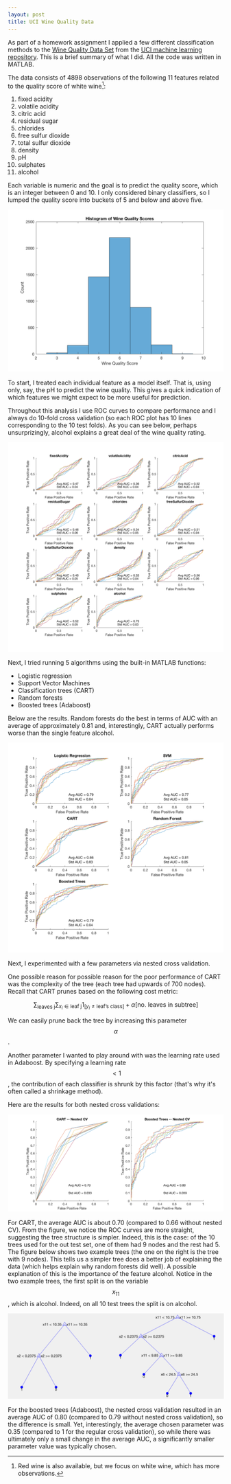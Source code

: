 ```yaml
---
layout: post
title: UCI Wine Quality Data
---
```


As part of a homework assignment I applied a few different classification methods to the [Wine Quality Data Set](http://archive.ics.uci.edu/ml/datasets/Wine+Quality) from the [UCI machine learning repository](http://archive.ics.uci.edu/ml/index.html). This is a brief summary of what I did. All the code was written in MATLAB.

The data consists of 4898 observations of the following 11 features related to the quality score of white wine[^1]:

[^1]: Red wine is also available, but we focus on white wine, which has more observations.

1.  fixed acidity 
2.  volatile acidity 
3.  citric acid 
4.  residual sugar 
5.  chlorides 
6.  free sulfur dioxide 
7.  total sulfur dioxide 
8.  density 
9.  pH 
10. sulphates 
11. alcohol 

Each variable is numeric and the goal is to predict the quality score, which is an integer between 0 and 10. I only considered binary classifiers, so I lumped the quality score into buckets of 5 and below and above five. 

![Histogram](/img/2016-10-08-wine-data/hist_wine_quality_score.png)

To start, I treated each individual feature as a model itself. That is, using only, say, the pH to predict the wine quality. This gives a quick indication of which features we might expect to be more useful for prediction. 

Throughout this analysis I use ROC curves to compare performance and I always do 10-fold cross validation (so each ROC plot has 10 lines corresponding to the 10 test folds). As you can see below, perhaps unsurprizingly, alcohol explains a great deal of the wine quality rating.

![Features](/img/2016-10-08-wine-data/features.png)

Next, I tried running 5 algorithms using the built-in MATLAB functions:

*   Logistic regression
*   Support Vector Machines
*   Classification trees (CART)
*   Random forests
*   Boosted trees (Adaboost)

Below are the results. Random forests do the best in terms of AUC with an average of approximately 0.81 and, interestingly, CART actually performs worse than the single feature alcohol. 

![Features](/img/2016-10-08-wine-data/ROC_algos.png)

Next, I experimented with a few parameters via nested cross validation. 

One possible reason for possible reason for the poor performance of CART was the complexity of the tree (each tree had upwards of 700 nodes).  Recall that CART prunes based on the following cost metric:

$$\sum_{\text{leaves j}} \sum_{x_i \in \text{leaf j}}1_{[y_i \neq \text{leaf's class}]} + \alpha [\text{no. leaves in subtree}]$$

We can easily prune back the tree by increasing this parameter $$\alpha$$.

Another parameter I wanted to play around with was the learning rate used in Adaboost. By specifying a learning rate $$<1$$, the contribution of each classifier is shrunk by this factor (that's why it's often called a shrinkage method). 

Here are the results for both nested cross validations:

![Nested CV results](/img/2016-10-08-wine-data/roc_ncv.png)


For CART, the average AUC is about 0.70 (compared to 0.66 without nested CV). From the figure, we notice the ROC curves are more straight, suggesting the tree structure is simpler. Indeed, this is the case: of the 10 trees used for the out test set, one of them had 9 nodes and the rest had 5. The figure below shows two example trees (the one on the right is the tree with 9 nodes). This tells us a simpler tree does a better job of explaining the data (which helps explain why random forests did well). A possible explanation of this is the importance of the feature alcohol. Notice in the two example trees, the first split is on the variable $$x_{11}$$, which is alcohol. Indeed, on all 10 test trees the split is on alcohol.

![Example trees from nested CV (outer test fold)](/img/2016-10-08-wine-data/trees.png)

For the boosted trees (Adaboost), the nested cross validation resulted in an average AUC of 0.80 (compared to 0.79 without nested cross validation), so the difference is small. Yet, interestingly, the average chosen parameter was 0.35 (compared to 1 for the regular cross validation), so while there was ultimately only a small change in the average AUC, a significantly smaller parameter value was typically chosen.